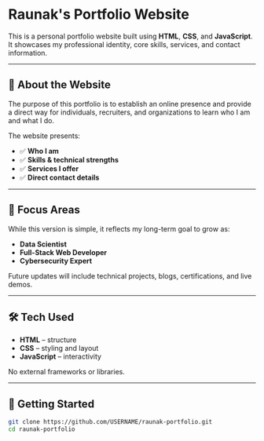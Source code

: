 # Raunak's Portfolio Website

This is a personal portfolio website built using **HTML**, **CSS**, and **JavaScript**.  
It showcases my professional identity, core skills, services, and contact information.

---

## 🧩 About the Website

The purpose of this portfolio is to establish an online presence and provide a direct way for individuals, recruiters, and organizations to learn who I am and what I do.

The website presents:

- ✅ **Who I am**
- ✅ **Skills & technical strengths**
- ✅ **Services I offer**
- ✅ **Direct contact details**

---

## 🎯 Focus Areas

While this version is simple, it reflects my long-term goal to grow as:

- **Data Scientist**
- **Full-Stack Web Developer**
- **Cybersecurity Expert**

Future updates will include technical projects, blogs, certifications, and live demos.

---

## 🛠 Tech Used

- **HTML** – structure
- **CSS** – styling and layout
- **JavaScript** – interactivity

No external frameworks or libraries.

---

## 🚀 Getting Started

```bash
git clone https://github.com/USERNAME/raunak-portfolio.git
cd raunak-portfolio
